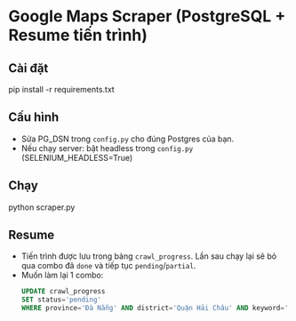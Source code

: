 # Google Maps Scraper (PostgreSQL + Resume tiến trình)

## Cài đặt
pip install -r requirements.txt

## Cấu hình
- Sửa PG_DSN trong `config.py` cho đúng Postgres của bạn.
- Nếu chạy server: bật headless trong `config.py` (SELENIUM_HEADLESS=True)

## Chạy
python scraper.py

## Resume
- Tiến trình được lưu trong bảng `crawl_progress`. Lần sau chạy lại sẽ bỏ qua combo đã `done` và tiếp tục `pending`/`partial`.
- Muốn làm lại 1 combo:
  ```sql
  UPDATE crawl_progress
  SET status='pending'
  WHERE province='Đà Nẵng' AND district='Quận Hải Châu' AND keyword='nhà thuốc';


<!-- Tổng kết chức năng từng file

config.py: nơi đặt cấu hình (DSN Postgres, user-agent, headless, danh sách tỉnh/quận, keyword, tham số cuộn, cấu hình rate limit OSM).

db.py: kết nối DB, khởi tạo & migrate bảng dữ liệu (grocery_stores) và lưu bản ghi chống trùng.

progress.py: lưu/đọc tiến trình từng (tỉnh, huyện, keyword) để resume (trạng thái pending/running/partial/done/failed).

geocode.py: reverse geocoding từ lat/lng sang địa chỉ chi tiết bằng Nominatim (OSM) + cache + tôn trọng rate limit.

scroll.py: cuộn bền vững list Google Maps bằng scrollTop = scrollHeight, dừng khi không thấy item mới nhiều vòng liên tiếp.

parser.py: phân tích 1 card kết quả (name, rating, status, phone, place_id, map_url, lat/lng, image) và phân loại theo tên (Nhà thuốc / Cửa hàng vật tư nông nghiệp / Khác).

scraper.py: chương trình chính — khởi tạo Selenium, lặp các combo, cuộn → parse → geocode → lưu → cập nhật progress, và in tổng kết.

requirements.txt: các thư viện Python cần cài.

README.md: hướng dẫn cài đặt/chạy, cách resume và chỉnh sửa tiến trình. -->